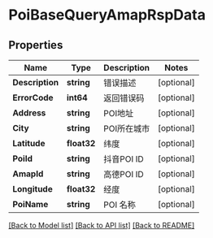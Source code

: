 # PoiBaseQueryAmapRspData

## Properties

Name | Type | Description | Notes
------------ | ------------- | ------------- | -------------
**Description** | **string** | 错误描述 | [optional] 
**ErrorCode** | **int64** | 返回错误码 | [optional] 
**Address** | **string** | POI地址 | [optional] 
**City** | **string** | POI所在城市 | [optional] 
**Latitude** | **float32** | 纬度 | [optional] 
**PoiId** | **string** | 抖音POI ID | [optional] 
**AmapId** | **string** | 高德POI ID | [optional] 
**Longitude** | **float32** | 经度 | [optional] 
**PoiName** | **string** | POI 名称 | [optional] 

[[Back to Model list]](../README.md#documentation-for-models) [[Back to API list]](../README.md#documentation-for-api-endpoints) [[Back to README]](../README.md)


